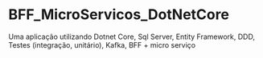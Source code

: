 # BFF_MicroServicos_DotNetCore
Uma aplicação utilizando Dotnet Core, Sql Server, Entity Framework, DDD, Testes (integração, unitário), Kafka, BFF + micro serviço
